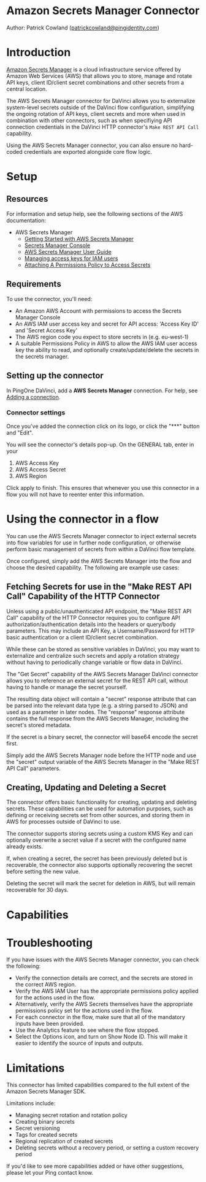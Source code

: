 # Amazon Secrets Manager Connector

Author: Patrick Cowland (patrickcowland@pingidentity.com) 

# Introduction

[Amazon Secrets Manager](https://aws.amazon.com/secrets-manager/) is a cloud infrastructure service offered by Amazon Web Services (AWS) that allows you to store, manage and rotate API keys, client ID/client secret combinations and other secrets from a central location.

The AWS Secrets Manager connector for DaVinci allows you to externalize system-level secrets outside of the DaVinci flow configuration, simplifying the ongoing rotation of API keys, client secrets and more when used in combination with other connectors, such as when specifiying API connection credentials in the DaVinci HTTP connector's `Make REST API Call` capability.

Using the AWS Secrets Manager connector, you can also ensure no hard-coded credentials are exported alongside core flow logic.

# Setup

## Resources

For information and setup help, see the following sections of the AWS documentation:

* AWS Secrets Manager
    * [Getting Started with AWS Secrets Manager](https://aws.amazon.com/secrets-manager/getting-started/)
    * [Secrets Manager Console](https://console.aws.amazon.com/secretsmanager)
    * [AWS Secrets Manager User Guide](https://docs.aws.amazon.com/secretsmanager/latest/userguide/intro.html)
    * [Managing access keys for IAM users](https://docs.aws.amazon.com/IAM/latest/UserGuide/id_credentials_access-keys.html)
    * [Attaching A Permissions Policy to Access Secrets](https://docs.aws.amazon.com/secretsmanager/latest/userguide/auth-and-access.html#auth-and-access_secrets)

## Requirements

To use the connector, you'll need:

* An Amazon AWS Account with permissions to access the Secrets Manager Console
* An AWS IAM user access key and secret for API access: 'Access Key ID' and 'Secret Access Key'
* The AWS region code you expect to store secrets in (e.g. eu-west-1)
* A suitable Permissions Policy in AWS to allow the AWS IAM user access key the ability to read, and optionally create/update/delete the secrets in the secrets manager.

## Setting up the connector

In PingOne DaVinci, add a **AWS Secrets Manager** connection. For help, see [Adding a connection](https://docs.google.com/document/d/1Sc9tD5tn9dl79qOWup0k3eKk5hrNVI8lZPAdm8loeiA/edit#).


### Connector settings

Once you've added the connection click on its logo, or click the "***"  button and "Edit".

You will see the connector's details pop-up. On the GENERAL tab, enter in your

1) AWS Access Key
2) AWS Access Secret
3) AWS Region

Click apply to finish. This ensures that whenever you use this connector in a flow you will not have to reenter enter this information.


# Using the connector in a flow

You can use the AWS Secrets Manager connector to inject external secrets into flow variables for use in further node configuration, or otherwise perform basic management of secrets from within a DaVinci flow template.

Once configured, simply add the AWS Secrets Manager into the flow and choose the desired capability.  The following are example use cases:

## Fetching Secrets for use in the "Make REST API Call" Capability of the HTTP Connector

Unless using a public/unauthenticated API endpoint, the "Make REST API Call" capability of the HTTP Connector requires you to configure API authorization/authentication details into the headers or query/body parameters.  This may include an API Key, a Username/Password for HTTP basic authentication or a client ID/client secret combination.

While these can be stored as sensitive variables in DaVinci, you may want to externalize and centralize such secrets and apply a rotation strategy without having to periodically change variable or flow data in DaVinci.

The "Get Secret" capability of the AWS Secrets Manager DaVinci connector allows you to reference an external secret for the REST API call, without having to handle or manage the secret yourself.

The resulting data object will contain a "secret" response attribute that can be parsed into the relevant data type (e.g. a string parsed to JSON) and used as a parameter in later nodes.  The "response" response attribute contains the full response from the AWS Secrets Manager, including the secret's stored metadata.

If the secret is a binary secret, the connector will base64 encode the secret first.

Simply add the AWS Secrets Manager node before the HTTP node and use the "secret" output variable of the AWS Secrets Manager in the "Make REST API Call" parameters.

## Creating, Updating and Deleting a Secret

The connector offers basic functionality for creating, updating and deleting secrets.  These capabilities can be used for automation purposes, such as  defining or receiving secrets set from other sources, and storing them in AWS for processes outside of DaVinci to use.

The connector supports storing secrets using a custom KMS Key and can optionally overwrite a secret value if a secret with the configured name already exists.

If, when creating a secret, the secret has been previously deleted but is recoverable, the connector also supports optionally recovering the secret before setting the new value.

Deleting the secret will mark the secret for deletion in AWS, but will remain recoverable for 30 days.

# Capabilities


# Troubleshooting

If you have issues with the AWS Secrets Manager connector, you can check the following:

* Verify the connection details are correct, and the secrets are stored in the correct AWS region.
* Verify the AWS IAM User has the appropriate permissions policy applied for the actions used in the flow.
* Alternatively, verify the AWS Secrets themselves have the appropriate permissions policy set for the actions used in the flow.
* For each connector in the flow, make sure that all of the mandatory inputs have been provided.
* Use the Analytics feature to see where the flow stopped.
* Select the Options icon, and turn on Show Node ID. This will make it easier to identify the source of inputs and outputs.

# Limitations

This connector has limited capabilities compared to the full extent of the Amazon Secrets Manager SDK.

Limitations include:
* Managing secret rotation and rotation policy
* Creating binary secrets
* Secret versioning
* Tags for created secrets
* Regional replication of created secrets
* Deleting secrets without a recovery period, or setting a custom recovery period

If you'd like to see more capabilities added or have other suggestions, please let your Ping contact know.

